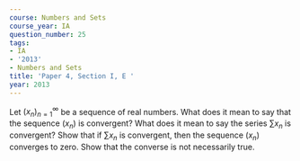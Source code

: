 ```yaml
---
course: Numbers and Sets
course_year: IA
question_number: 25
tags:
- IA
- '2013'
- Numbers and Sets
title: 'Paper 4, Section I, E '
year: 2013
---
```




Let $\left(x_{n}\right)_{n=1}^{\infty}$ be a sequence of real numbers. What does it mean to say that the sequence $\left(x_{n}\right)$ is convergent? What does it mean to say the series $\sum x_{n}$ is convergent? Show that if $\sum x_{n}$ is convergent, then the sequence $\left(x_{n}\right)$ converges to zero. Show that the converse is not necessarily true.